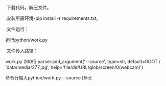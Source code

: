 .下载代码，解压文件。

.安装所需环境-pip install -r requirements.txt。

.文件运行：

运行python/work.py

.文件传入路径：

work.py 260行 parser.add_argument('--source', type=str, default=ROOT / 'data/media/277.jpg', help='file/dir/URL/glob/screen/0(webcam)')

命令行输入python/work.py --source [file]
